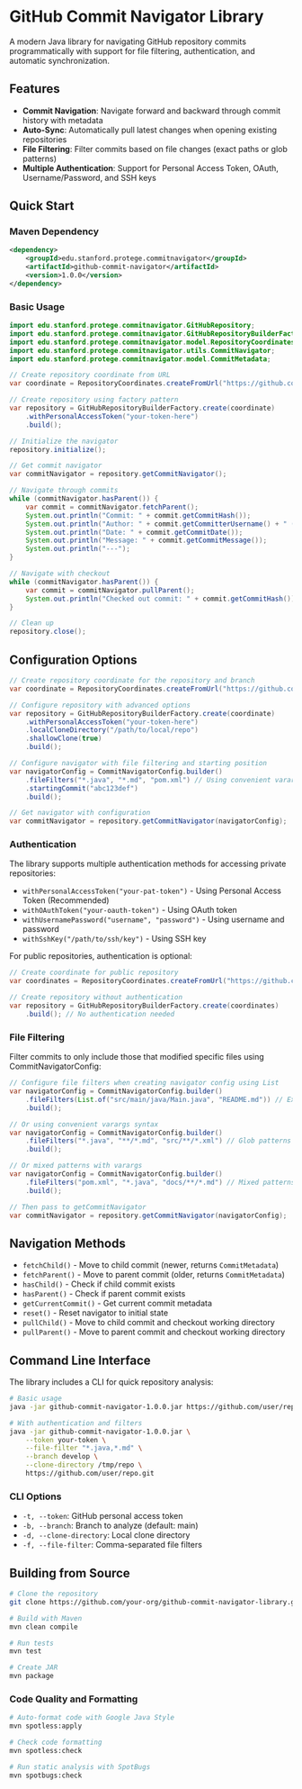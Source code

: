 # GitHub Commit Navigator Library

A modern Java library for navigating GitHub repository commits programmatically with support for file filtering, authentication, and automatic synchronization.

## Features

- **Commit Navigation**: Navigate forward and backward through commit history with metadata
- **Auto-Sync**: Automatically pull latest changes when opening existing repositories
- **File Filtering**: Filter commits based on file changes (exact paths or glob patterns)
- **Multiple Authentication**: Support for Personal Access Token, OAuth, Username/Password, and SSH keys

## Quick Start

### Maven Dependency

```xml
<dependency>
    <groupId>edu.stanford.protege.commitnavigator</groupId>
    <artifactId>github-commit-navigator</artifactId>
    <version>1.0.0</version>
</dependency>
```

### Basic Usage

```java
import edu.stanford.protege.commitnavigator.GitHubRepository;
import edu.stanford.protege.commitnavigator.GitHubRepositoryBuilderFactory;
import edu.stanford.protege.commitnavigator.model.RepositoryCoordinates;
import edu.stanford.protege.commitnavigator.utils.CommitNavigator;
import edu.stanford.protege.commitnavigator.model.CommitMetadata;

// Create repository coordinate from URL
var coordinate = RepositoryCoordinates.createFromUrl("https://github.com/example/repo.git");

// Create repository using factory pattern
var repository = GitHubRepositoryBuilderFactory.create(coordinate)
    .withPersonalAccessToken("your-token-here")
    .build();

// Initialize the navigator
repository.initialize();

// Get commit navigator
var commitNavigator = repository.getCommitNavigator();

// Navigate through commits
while (commitNavigator.hasParent()) {
    var commit = commitNavigator.fetchParent();
    System.out.println("Commit: " + commit.getCommitHash());
    System.out.println("Author: " + commit.getCommitterUsername() + " (" + commit.getCommitterEmail() + ")");
    System.out.println("Date: " + commit.getCommitDate());
    System.out.println("Message: " + commit.getCommitMessage());
    System.out.println("---");
}

// Navigate with checkout
while (commitNavigator.hasParent()) {
    var commit = commitNavigator.pullParent();
    System.out.println("Checked out commit: " + commit.getCommitHash());
}

// Clean up
repository.close();
```

## Configuration Options

```java
// Create repository coordinate for the repository and branch
var coordinate = RepositoryCoordinates.createFromUrl("https://github.com/example/repo.git", "develop");

// Configure repository with advanced options
var repository = GitHubRepositoryBuilderFactory.create(coordinate)
    .withPersonalAccessToken("your-token-here")
    .localCloneDirectory("/path/to/local/repo")
    .shallowClone(true)
    .build();

// Configure navigator with file filtering and starting position
var navigatorConfig = CommitNavigatorConfig.builder()
    .fileFilters("*.java", "*.md", "pom.xml") // Using convenient varargs syntax
    .startingCommit("abc123def")
    .build();

// Get navigator with configuration
var commitNavigator = repository.getCommitNavigator(navigatorConfig);
```

### Authentication

The library supports multiple authentication methods for accessing private repositories:

- `withPersonalAccessToken("your-pat-token")` - Using Personal Access Token (Recommended)
- `withOAuthToken("your-oauth-token")` - Using OAuth token
- `withUsernamePassword("username", "password")` - Using username and password
- `withSshKey("/path/to/ssh/key")` - Using SSH key

For public repositories, authentication is optional:

```java
// Create coordinate for public repository
var coordinates = RepositoryCoordinates.createFromUrl("https://github.com/public/repo.git");

// Create repository without authentication
var repository = GitHubRepositoryBuilderFactory.create(coordinates)
    .build(); // No authentication needed
```

### File Filtering

Filter commits to only include those that modified specific files using CommitNavigatorConfig:

```java
// Configure file filters when creating navigator config using List
var navigatorConfig = CommitNavigatorConfig.builder()
    .fileFilters(List.of("src/main/java/Main.java", "README.md")) // Exact file paths
    .build();

// Or using convenient varargs syntax
var navigatorConfig = CommitNavigatorConfig.builder()
    .fileFilters("*.java", "**/*.md", "src/**/*.xml") // Glob patterns
    .build();

// Or mixed patterns with varargs
var navigatorConfig = CommitNavigatorConfig.builder()
    .fileFilters("pom.xml", "*.java", "docs/**/*.md") // Mixed patterns
    .build();

// Then pass to getCommitNavigator
var commitNavigator = repository.getCommitNavigator(navigatorConfig);
```


## Navigation Methods

- `fetchChild()` - Move to child commit (newer, returns `CommitMetadata`)
- `fetchParent()` - Move to parent commit (older, returns `CommitMetadata`)
- `hasChild()` - Check if child commit exists
- `hasParent()` - Check if parent commit exists
- `getCurrentCommit()` - Get current commit metadata
- `reset()` - Reset navigator to initial state
- `pullChild()` - Move to child commit and checkout working directory
- `pullParent()` - Move to parent commit and checkout working directory


## Command Line Interface

The library includes a CLI for quick repository analysis:

```bash
# Basic usage
java -jar github-commit-navigator-1.0.0.jar https://github.com/user/repo.git

# With authentication and filters
java -jar github-commit-navigator-1.0.0.jar \
    --token your-token \
    --file-filter "*.java,*.md" \
    --branch develop \
    --clone-directory /tmp/repo \
    https://github.com/user/repo.git
```

### CLI Options

- `-t, --token`: GitHub personal access token
- `-b, --branch`: Branch to analyze (default: main)
- `-d, --clone-directory`: Local clone directory
- `-f, --file-filter`: Comma-separated file filters

## Building from Source

```bash
# Clone the repository
git clone https://github.com/your-org/github-commit-navigator-library.git

# Build with Maven
mvn clean compile

# Run tests
mvn test

# Create JAR
mvn package
```

### Code Quality and Formatting
```bash
# Auto-format code with Google Java Style
mvn spotless:apply

# Check code formatting
mvn spotless:check

# Run static analysis with SpotBugs
mvn spotbugs:check
```